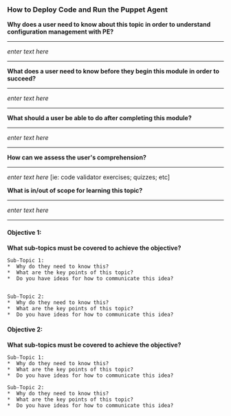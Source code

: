 ### How to Deploy Code and Run the Puppet Agent

__Why does a user need to know about this topic in order to understand configuration management with PE?__

___
*enter text here*

___
  
__What does a user need to know before they begin this module in order to succeed?__
___
*enter text here*

___

__What should a user be able to do after completing this module?__
___
*enter text here*

___

__How can we assess the user's comprehension?__
___
*enter text here* [ie: code validator exercises; quizzes; etc]

__What is in/out of scope for learning this topic?__
___
*enter text here*

____

#### Objective 1: <!Write objective here>

__What sub-topics must be covered to achieve the objective?__


	Sub-Topic 1:
	*  Why do they need to know this?
	*  What are the key points of this topic?
	*  Do you have ideas for how to communicate this idea?


	Sub-Topic 2:
	*  Why do they need to know this?
	*  What are the key points of this topic?
	*  Do you have ideas for how to communicate this idea?

#### Objective 2: <!Write objective here>
__What sub-topics must be covered to achieve the objective?__


	Sub-Topic 1:
	*  Why do they need to know this?
	*  What are the key points of this topic?
	*  Do you have ideas for how to communicate this idea?

	Sub-Topic 2:
	*  Why do they need to know this?
	*  What are the key points of this topic?
	*  Do you have ideas for how to communicate this idea?
